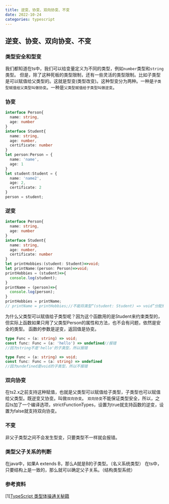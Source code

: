 ```yaml
---
title: 逆变、协变、双向协变、不变
date: 2022-10-24
categories: typescript
---
```


## 逆变、协变、双向协变、不变

### 类型安全和型变
我们都知道在ts中，我们可以给变量定义为不同的类型，例如`number`类型和`string`类型。
但是，除了这种死板的类型限制，还有一些灵活的类型限制。比如子类型是可以赋值给父类型的。这就是型变(类型改变)。这种型变分为两种。一种是`子类型赋值给父类型叫做协变`。一种是`父类型赋值给子类型叫做逆变`。

### 协变
```ts
interface Person{
  name: string,
  age: number
}
interface Student{
  name: string,
  age: number,
  certificate: number
}
let person:Person = {
  name: 'name',
  age: 1
}
let student:Student = {
  name: 'name2',
  age: 2,
  certificate: 2
}
person = student;
```

### 逆变
```ts
interface Person{
  name: string,
  age: number
}
interface Student{
  name: string,
  age: number,
  certificate: number
}
let printHobbies:(student: Student)=>void;
let printName:(person: Person)=>void;
printHobbies = (student)=>{
  console.log(student);
}
printName = (person)=>{
  console.log(person);
}
printHobbies = printName;
// printName = printHobbies;//不能将类型“(student: Student) => void”分配给类型“(person: Person) => void”。
```
为什么父类型可以赋值给子类型呢？因为这个函数用的是Student来约束类型的，但实际上函数如果只用了父类型Person的属性和方法，也不会有问题，依然是安全的类型。
函数的参数是逆变，返回值是协变。
```ts
type Func = (a: string) => void;
const func: Func = (a: 'hello') => undefined//报错
//因为string不是'hello'的子类型，所以报错
```
```ts
type Func = (a: string) => void;
const func: Func = (a: string) => undefined
//因为undefined是void的子类型，所以不报错
```

### 双向协变
在ts2.x之前支持这种赋值，也就是父类型可以赋值给子类型，子类型也可以赋值给父类型。既逆变又协变。叫做`双向协变`。
`双向协变`不能保证类型安全，所以，之后ts加了一个编译选项，strictFunctionTypes，设置为true就支持函数的逆变，设置为false就支持双向协变。

### 不变
非父子类型之间不会发生型变，只要类型不一样就会报错。

### 类型父子关系的判断
在java中，如果A extends B，那么A就是B的子类型。（名义系统类型）
在ts中，只要结构上是一致的，那么就可以确定父子关系。（结构类型系统）

### 参考资料
[1][TypeScript 类型体操通关秘籍](https://juejin.cn/book/7047524421182947366?enter_from=course_center)